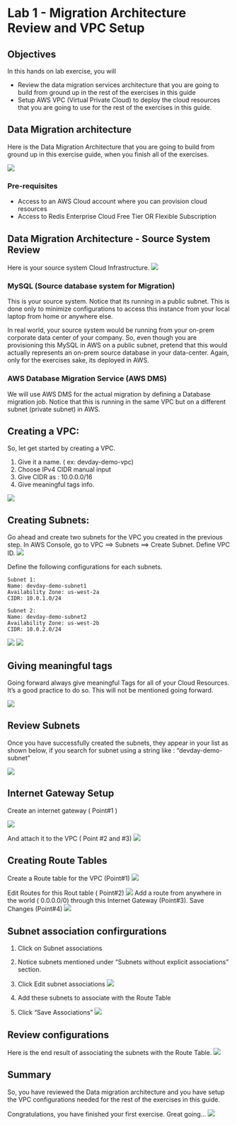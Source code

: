 # Lab 1 - Migration Architecture Review and VPC Setup

## Objectives

In this hands on lab exercise, you will
* Review the data migration services architecture that you are going to build from ground up in the rest of the exercises in this guide
* Setup AWS VPC (Virtual Private Cloud) to deploy the cloud resources that you are going to use for the rest of the exercises in this guide.

## Data Migration architecture

Here is the Data Migration Architecture that you are going to build from ground up in this exercise guide, when you finish all of the exercises.

![](images/lab1-a.png)

### Pre-requisites
* Access to an AWS Cloud account where you can provision cloud resources
* Access to Redis Enterprise Cloud Free Tier OR Flexible Subscription

## Data Migration Architecture - Source System Review
Here is your source system Cloud Infrastructure.
![](images/lab1-b.png)

### MySQL (Source database system for Migration)
This is your source system.
Notice that its running in a public subnet.
This is done only to minimize configurations to access this instance from your local laptop from home or anywhere else.

In real world, your source system would be running from your on-prem corporate data center of your company.  So, even though  you are provisioning this MySQL in AWS on a public subnet, pretend that this would actually represents an on-prem source database in your data-center.  Again, only for the exercises sake, its deployed in AWS.

### AWS Database Migration Service (AWS DMS)
We will use AWS DMS for the actual migration by defining a Database migration job.
Notice that this is running in the same VPC but on a different subnet (private subnet) in AWS.


## Creating a VPC:
So, let get started by creating a VPC.
1. Give it a name. ( ex: devday-demo-vpc)
2. Choose IPv4 CIDR manual input
3. Give CIDR as : 10.0.0.0/16
4. Give meaningful tags info.

![](images/lab1-c.png)

## Creating Subnets:
Go ahead and create two subnets for the VPC you created in the previous step.
In AWS Console, go to VPC ==> Subnets ==> Create Subnet.
Define VPC ID.
![](images/lab1-d.png)

Define the following configurations for each subnets.

```
Subnet 1:
Name: devday-demo-subnet1
Availability Zone: us-west-2a
CIDR: 10.0.1.0/24
```

```
Subnet 2:
Name: devday-demo-subnet2
Availability Zone: us-west-2b
CIDR: 10.0.2.0/24
```
![](images/lab1-e.png)
![](images/lab1-f.png)

## Giving meaningful tags
Going forward always give meaningful Tags for all of your Cloud Resources.
It’s a good practice to do so. This will not be mentioned going forward.

![](images/lab1-g.png)

## Review Subnets
Once you have successfully created the subnets, they appear in your list as shown below, if you search for subnet using a string like :  “devday-demo-subnet”

![](images/lab1-h.png)

## Internet Gateway Setup
Create an internet gateway ( Point#1 )

![](images/lab1-i.png)

And attach it to the VPC ( Point #2 and #3)
![](images/lab1-j.png)

## Creating Route Tables
Create a Route table for the VPC (Point#1)
![](images/lab1-k.png)

Edit Routes for this Rout table ( Point#2)
![](images/lab1-l.png)
Add a route from anywhere in the world ( 0.0.0.0/0)  through this Internet Gateway (Point#3).
Save Changes (Point#4)
![](images/lab1-m.png)

## Subnet association confirgurations

1. Click on Subnet associations
2. Notice subnets mentioned under “Subnets without explicit associations” section.
3. Click Edit subnet associations
![](images/lab1-n.png)

4. Add these subnets to associate with the Route Table
5. Click “Save Associations”
![](images/lab1-o.png)

## Review configurations
Here is the end result of associating the subnets with the Route Table.
![](images/lab1-p.png)


## Summary
So, you have reviewed the Data migration architecture and you have setup the VPC configurations needed for the rest of the exercises in this guide.

Congratulations, you have finished your first exercise.  Great going…
![](images/lab1-q.png)
